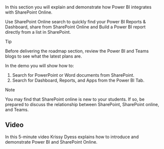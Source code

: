In this section you will explain and demonstrate how Power BI integrates with SharePoint Online. 

Use SharePoint Online search to quickly find your Power BI Reports & Dashboard, share from SharePoint Online and Build a Power BI report directly from a list in SharePoint.

> [!TIP]
> Before delivering the roadmap section, review the Power BI and Teams blogs to see what the latest plans are.

In the demo you will show how to:
1. Search for PowerPoint or Word documents from SharePoint.
1. Search for Dashboard, Reports, and Apps from the Power BI Tab.


> [!NOTE]
> You may find that SharePoint online is new to your students. If so, be prepared to discuss the relationship between SharePoint, SharePoint online, and Teams.

## Video
In this 5-minute video Krissy Dyess explains how to introduce and demonstrate Power BI and SharePoint Online.

